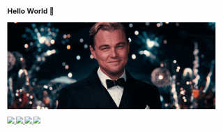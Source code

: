 ### Hello World 👋

<img src="./assets/gatsby.gif" />

<p>
	<a target="_blank" href="https://www.linkedin.com/in/ajaidanial/">
        <img src="https://img.shields.io/badge/LinkedIn--_.svg?style=social&logo=linkedin" />
    </a>
    <a target="_blank" href="https://www.instagram.com/ajai_danial/">
        <img src="https://img.shields.io/badge/Instagram--_.svg?style=social&logo=instagram" />
    </a>
    <a target="_blank" href="https://ajaidanial.wtf/">
        <img src="https://img.shields.io/badge/Web--_.svg?style=social&logo=google-chrome" />
    </a>
    <a target="_blank" href="mailto:ajaidanial@gmail.com">
        <img src="https://img.shields.io/badge/Mail--_.svg?style=social&logo=gmail" />
    </a>
</p>
